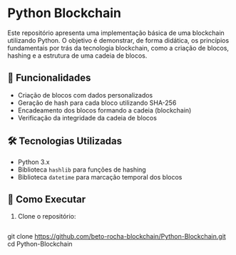 # Python Blockchain
 
Este repositório apresenta uma implementação básica de uma blockchain utilizando Python. O objetivo é demonstrar, de forma didática, os princípios fundamentais por trás da tecnologia blockchain, como a criação de blocos, hashing e a estrutura de uma cadeia de blocos.
 
## 🔗 Funcionalidades
 
- Criação de blocos com dados personalizados
- Geração de hash para cada bloco utilizando SHA-256
- Encadeamento dos blocos formando a cadeia (blockchain)
- Verificação da integridade da cadeia de blocos
 
## 🛠️ Tecnologias Utilizadas
 
- Python 3.x
- Biblioteca `hashlib` para funções de hashing
- Biblioteca `datetime` para marcação temporal dos blocos
 
## 🚀 Como Executar
 
1. Clone o repositório:
   ```bash
git clone https://github.com/beto-rocha-blockchain/Python-Blockchain.git
   cd Python-Blockchain
